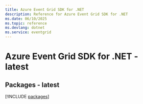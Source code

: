 ```yaml
---
title: Azure Event Grid SDK for .NET
description: Reference for Azure Event Grid SDK for .NET
ms.date: 06/10/2025
ms.topic: reference
ms.devlang: dotnet
ms.service: eventgrid
---
```

# Azure Event Grid SDK for .NET - latest
## Packages - latest
[!INCLUDE [packages](event-grid-index.md)]
